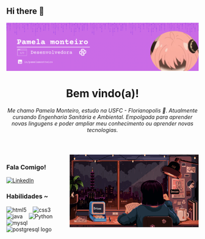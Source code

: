 ## Hi there 👋

<img src="capa.gif"/>


<h1 align = 'center' > Bem vindo(a)! </h1>
<p align= 'center' ><em>
    Me chamo Pamela Monteiro, estudo na USFC - Florianopolis 💙. Atualmente cursando Engenharia Sanitária e Ambiental. Empolgada para aprender novas lingugens e poder ampliar meu conhecimento ou aprender novas tecnologias.</em>
</p>

#
<br>

<img align="right" alt="" height="190px" src="study.gif">

<h3 align="left"> Fala Comigo! </h3>

<!-- [![E-mail](https://img.shields.io/badge/-Email-000?style=for-the-badge&logo=microsoft-outlook&logoColor=FF00F6&color:FFF)](mailto:meduardacardoso.121@gmail.com) -->
[![LinkedIn](https://img.shields.io/badge/-LinkedIn-000?style=for-the-badge&logo=linkedin&logoColor=FF00F6&color:FFF)](https://www.linkedin.com/in/pamelamontteiro/)

<h3 align="left"> Habilidades ~</h3>

<div align="left">
  <img src="https://cdn.jsdelivr.net/gh/devicons/devicon/icons/html5/html5-original.svg" height="25" alt="html5"  />
  <img width="8" />
  <img src="https://cdn.jsdelivr.net/gh/devicons/devicon/icons/css3/css3-original.svg" height="25" alt="css3"  />
  <img width="8" />
  <img src="https://cdn.jsdelivr.net/gh/devicons/devicon/icons/java/java-original.svg" height="25" alt="java"  />
  <img width="8" />
  <img src="https://cdn.jsdelivr.net/gh/devicons/devicon/icons/python/python-original.svg" height="25" alt="Python"  />
  <img width="8" />
  <img src="https://cdn.jsdelivr.net/gh/devicons/devicon/icons/mysql/mysql-original.svg" height="25" alt="mysql"  />
  <img width="8" />
  <img src="https://cdn.jsdelivr.net/gh/devicons/devicon/icons/postgresql/postgresql-original.svg" height="25" alt="postgresql logo"  />
  <!-- <img width="8" />
  <img src="https://cdn.jsdelivr.net/gh/devicons/devicon/icons/docker/docker-original.svg" height="25" alt="docker logo"  /> -->
</div>
<br>

#
<br>
